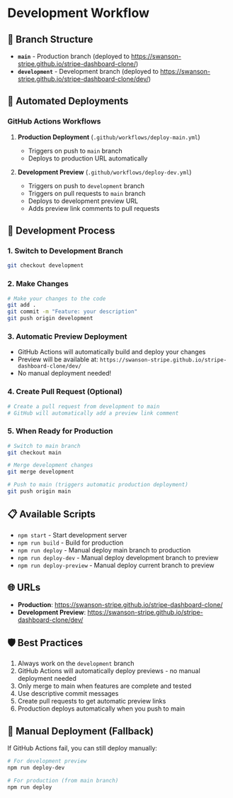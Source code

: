 # Development Workflow

## 🌿 Branch Structure

- **`main`** - Production branch (deployed to https://swanson-stripe.github.io/stripe-dashboard-clone/)
- **`development`** - Development branch (deployed to https://swanson-stripe.github.io/stripe-dashboard-clone/dev/)

## 🤖 Automated Deployments

### GitHub Actions Workflows

1. **Production Deployment** (`.github/workflows/deploy-main.yml`)
   - Triggers on push to `main` branch
   - Deploys to production URL automatically

2. **Development Preview** (`.github/workflows/deploy-dev.yml`)
   - Triggers on push to `development` branch
   - Triggers on pull requests to `main` branch
   - Deploys to development preview URL
   - Adds preview link comments to pull requests

## 🔄 Development Process

### 1. Switch to Development Branch
```bash
git checkout development
```

### 2. Make Changes
```bash
# Make your changes to the code
git add .
git commit -m "Feature: your description"
git push origin development
```

### 3. Automatic Preview Deployment
- GitHub Actions will automatically build and deploy your changes
- Preview will be available at: `https://swanson-stripe.github.io/stripe-dashboard-clone/dev/`
- No manual deployment needed!

### 4. Create Pull Request (Optional)
```bash
# Create a pull request from development to main
# GitHub will automatically add a preview link comment
```

### 5. When Ready for Production
```bash
# Switch to main branch
git checkout main

# Merge development changes
git merge development

# Push to main (triggers automatic production deployment)
git push origin main
```

## 📋 Available Scripts

- `npm start` - Start development server
- `npm run build` - Build for production
- `npm run deploy` - Manual deploy main branch to production
- `npm run deploy-dev` - Manual deploy development branch to preview
- `npm run deploy-preview` - Manual deploy current branch to preview

## 🌐 URLs

- **Production**: https://swanson-stripe.github.io/stripe-dashboard-clone/
- **Development Preview**: https://swanson-stripe.github.io/stripe-dashboard-clone/dev/

## 🛡️ Best Practices

1. Always work on the `development` branch
2. GitHub Actions will automatically deploy previews - no manual deployment needed
3. Only merge to main when features are complete and tested
4. Use descriptive commit messages
5. Create pull requests to get automatic preview links
6. Production deploys automatically when you push to main

## 🔧 Manual Deployment (Fallback)

If GitHub Actions fail, you can still deploy manually:

```bash
# For development preview
npm run deploy-dev

# For production (from main branch)
npm run deploy
``` 